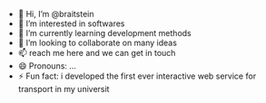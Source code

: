 - 👋 Hi, I’m @braitstein
- 👀 I’m interested in softwares 
- 🌱 I’m currently learning development methods
- 💞️ I’m looking to collaborate on many ideas
- 📫 reach me here and we can get in touch 
- 😄 Pronouns: ...
- ⚡ Fun fact: i developed the first ever interactive web service for transport in my universit

<!---
braitstein/braitstein is a ✨ special ✨ repository because its `README.md` (this file) appears on your GitHub profile.
You can click the Preview link to take a look at your changes.
--->

